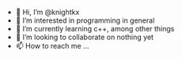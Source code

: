 - 👋 Hi, I’m @knightkx
- 👀 I’m interested in programming in general
- 🌱 I’m currently learning c++, among other things
- 💞️ I’m looking to collaborate on nothing yet
- 📫 How to reach me ...

<!---
knightkx/knightkx is a ✨ special ✨ repository because its `README.md` (this file) appears on your GitHub profile.
You can click the Preview link to take a look at your changes.
--->
